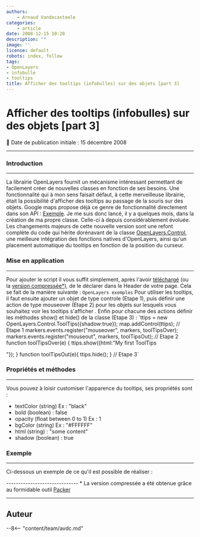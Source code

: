 ```yaml
---
authors:
    - Arnaud Vandecasteele
categories:
    - article
date: 2008-12-15 10:20
description: ""
image: ''
license: default
robots: index, follow
tags:
- OpenLayers
- infobulle
- tooltips
title: Afficher des tooltips (infobulles) sur des objets [part 3]
---
```


# Afficher des tooltips (infobulles) sur des objets [part 3]

:calendar: Date de publication initiale : 15 décembre 2008

----

### Introduction

---

La librairie OpenLayers fournit un mécanisme intéressant permettant de facilement créer de nouvelles classes en fonction de ses besoins. Une fonctionnalité qui à mon sens faisait défaut, à cette merveilleuse librairie, était la possibilité d'afficher des tooltips au passage de la souris sur des objets. Google maps propose déjà ce genre de fonctionnalité directement dans son API : [Exemple](http://econym.googlepages.com/example_maptips.htm). Je me suis donc lancé, il y a quelques mois, dans la création de ma propre classe. Celle-ci à depuis considérablement évoluée. Les changements majeurs de cette nouvelle version sont une refont complète du code qui hérite dorénavant de la classe [OpenLayers.Control](http://dev.openlayers.org/releases/OpenLayers-2.7/doc/apidocs/files/OpenLayers/Control-js.html), une meilleure intégration des fonctions natives d'OpenLayers, ainsi qu'un placement automatique du tooltips en fonction de la position du curseur.

### Mise en application

---

Pour ajouter le script il vous suffit simplement, après l'avoir [téléchargé](http://ks356007.kimsufi.com/arno/lib/js/OpenLayers/lib/OpenLayers/Control/ToolTips.js) (ou la [version compressée*](http://ks356007.kimsufi.com/arno/lib/js/OpenLayers/lib/OpenLayers/Control/ToolTips_optimize.js)), de le déclarer dans le Header de votre page. Cela se fait de la manière suivante : `OpenLayers exemples` Pour utiliser les tooltips, il faut ensuite ajouter un objet de type controle (Etape 1), puis définir une action de type mouseover (Etape 2) pour les objets sur lesquels vous souhaitez voir les tooltips s'afficher . Enfin pour chacune des actions définir les méthodes show() et hide() de la classe (Etape 3) :  `ttips = new OpenLayers.Control.ToolTips({shadow:true}); map.addControl(ttips); // Etape 1 markers.events.register("mouseover", markers, toolTipsOver); markers.events.register("mouseout", markers, toolTipsOut); // Etape 2 function toolTipsOver(e) { ttips.show({html:"My first ToolTips  

"}); } function toolTipsOut(e){ ttips.hide(); } // Etape 3`

### Propriétés et méthodes

---

Vous pouvez à loisir customiser l'apparence du tooltips, ses propriétés sont :

* textColor (string) Ex : "black"
* bold (boolean) : false
* opacity (float between 0 to 1) Ex : 1
* bgColor (string) Ex : "#FFFFFF"
* html (string) : "some content"
* shadow (boolean) : true

### Exemple

---

Ci-dessous un exemple de ce qu'il est possible de réaliser :

------------------------------ * La version compressée a été obtenue grâce au formidable outil [Packer](http://dean.edwards.name/packer/)

----

## Auteur

--8<-- "content/team/avdc.md"
